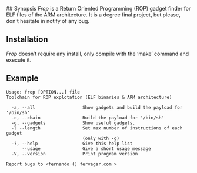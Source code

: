 ## Synopsis
*Frop* is a Return Oriented Programming (ROP) gadget finder for ELF files of the ARM architecture. It is a degree final project, but please, don't hesitate in notify of any bug.

## Installation                                                                         
*Frop* doesn’t require any install, only compile with the ‘make’ command and execute it.

## Example
	Usage: frop [OPTION...] file
	Toolchain for ROP explotation (ELF binaries & ARM architecture)
	
	  -a, --all                  Show gadgets and build the payload for '/bin/sh'
	  -c, --chain                Build the payload for '/bin/sh'
	  -g, --gadgets              Show useful gadgets.
	  -l --length                Set max number of instructions of each gadget
	                             (only with -g)
	  -?, --help                 Give this help list
	      --usage                Give a short usage message
	  -V, --version              Print program version
	
	Report bugs to <fernando () fervagar.com >


